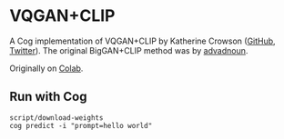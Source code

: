 # VQGAN+CLIP

A Cog implementation of VQGAN+CLIP by Katherine Crowson ([GitHub](https://github.com/crowsonkb), [Twitter](https://twitter.com/RiversHaveWings)). The original BigGAN+CLIP method was by [advadnoun](https://twitter.com/advadnoun).

Originally on [Colab](https://colab.research.google.com/drive/1L8oL-vLJXVcRzCFbPwOoMkPKJ8-aYdPN#scrollTo=JvnTBhPGT1gn).

## Run with Cog

    script/download-weights
    cog predict -i "prompt=hello world"
